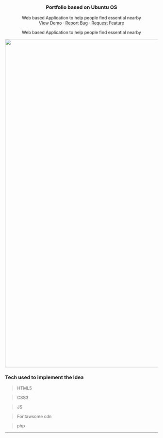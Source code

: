 <h3 align="center">Portfolio based on Ubuntu OS</h3>

  <p align="center">
    Web based Application to help people find essential nearby
    <br />
    <a href="https://ziacodes-terminal.netlify.app/">View Demo</a>
    ·
    <a href="#">Report Bug</a>
    ·
    <a href="#">Request Feature</a>
  </p>
</p>

<p align="center">
    Web based Application to help people find essential nearby
</p>
  <p align="center">
  <a href="#">
    <img src="https://raw.githubusercontent.com/ZiaCodes/Linux_cli/main/assets/img/template/Screenshot%20(26).png" alt="Logo" width="1080">
  </a>


### Tech used to implement the Idea
> HTML5

> CSS3

> JS

> Fontawsome cdn

>php

---

